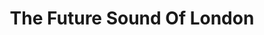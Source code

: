 ---
title: "The Future Sound Of London"
summary: "British duo who met in the 1980s in Manchester. Their very influential discography shows off influences spanning acid house, hardcore techno, ambient, krautrock, '60s psychedelica, and more. Previously Dougans, as , had a UK Top 10 hit with . Together as FSOL, they scored a major crossover success with . Their first full-length charted their dancefloor-friendly early career, after which FSOL moved into deeper, more album-oriented world. was a double-disc set spanning long stretches of breakbeat-flavored ambience. It was followed by which added hip-hop, trip-hop, industrial textures, and bleak urban imagery into their mix of influences. Their album compiled music from their ISDN-uplinked radio broadcasts from the mid-1990s. After Dead Cities came out in 1996, they felt like they were moving in the wrong direction and they dropped off the radar after the mix in mid 1997. After a 4 year long hiatus in which they were surrounded by rumors of insanity and drug addiction , the concept remix album came out in 2001, followed by the full-length and more material under the Amorphous Androgynous name. In March 2007 they finally went independent and launched FSOLDigital.com releasing dozens of unreleased material , as well as old and new material from their other aliases. One of the most anticipated albums in ambient history, got released 13 years since its recording, and then Environments continued as a series, the first volumes were reproduced old material blended with new neoclassical material. By the time they reached in 2014, all recorded material was brand new."
slug: "the-future-sound-of-london"
image: "the-future-sound-of-london.jpg"
apple_music_artist_url: "https://music.apple.com/gb/artist/the-future-sound-of-london/6851631"
wikipedia_url: "https://en.wikipedia.org/wiki/The_Future_Sound_of_London"
---